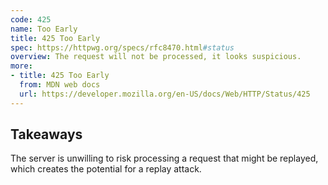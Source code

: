 ```yaml
---
code: 425
name: Too Early
title: 425 Too Early
spec: https://httpwg.org/specs/rfc8470.html#status
overview: The request will not be processed, it looks suspicious.
more:
- title: 425 Too Early
  from: MDN web docs
  url: https://developer.mozilla.org/en-US/docs/Web/HTTP/Status/425
---
```


## Takeaways

The server is unwilling to risk processing a request that might be replayed, which creates the potential for a replay attack.
